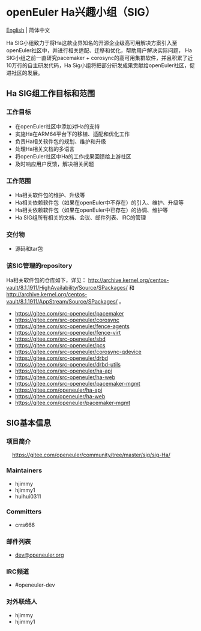 # openEuler Ha兴趣小组（SIG）
[English](./sig-Ha.md) | 简体中文

Ha SIG小组致力于将Ha这款业界知名的开源企业级高可用解决方案引入至openEuler社区中，并进行相关适配、迁移和优化，帮助用户解决实际问题， Ha SIG小组之前一直研究pacemaker + corosync的高可用集群软件，并且积累了近10万行的自主研发代码，Ha Sig小组将把部分研发成果贡献给openEuler社区，促进社区的发展。


## Ha SIG组工作目标和范围

### 工作目标

- 在openEuler社区中添加对Ha的支持
- 实施Ha在ARM64平台下的移植、适配和优化工作
- 负责Ha相关软件包的规划、维护和升级
- 处理Ha相关文档的多语言
- 将openEuler社区中Ha的工作成果回馈给上游社区
- 及时响应用户反馈，解决相关问题


### 工作范围

- Ha相关软件包的维护、升级等
- Ha相关依赖软件包（如果在openEuler中不存在）的引入、维护、升级等
- Ha相关依赖软件包（如果在openEuler中已存在）的协调、维护等
- Ha SIG组所有相关的文档、会议、邮件列表、IRC的管理


### 交付物

- 源码和tar包


### 该SIG管理的repository

Ha相关软件包的仓库如下，详见： http://archive.kernel.org/centos-vault/8.1.1911/HighAvailability/Source/SPackages/ 和 http://archive.kernel.org/centos-vault/8.1.1911/AppStream/Source/SPackages/ 。

- https://gitee.com/src-openeuler/pacemaker
- https://gitee.com/src-openeuler/corosync
- https://gitee.com/src-openeuler/fence-agents
- https://gitee.com/src-openeuler/fence-virt
- https://gitee.com/src-openeuler/sbd
- https://gitee.com/src-openeuler/pcs
- https://gitee.com/src-openeuler/corosync-qdevice
- https://gitee.com/src-openeuler/drbd
- https://gitee.com/src-openeuler/drbd-utils
- https://gitee.com/src-openeuler/ha-api
- https://gitee.com/src-openeuler/ha-web
- https://gitee.com/src-openeuler/pacemaker-mgmt
- https://gitee.com/openeuler/ha-api
- https://gitee.com/openeuler/ha-web
- https://gitee.com/openeuler/pacemaker-mgmt

## SIG基本信息

### 项目简介
    https://gitee.com/openeuler/community/tree/master/sig/sig-Ha/

### Maintainers
- hjimmy
- hjimmy1
- huihui0311

### Committers
- crrs666

### 邮件列表
- dev@openeuler.org

### IRC频道
- #openeuler-dev

### 对外联络人
- hjimmy
- hjimmy1
